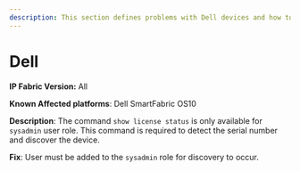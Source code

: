 ```yaml
---
description: This section defines problems with Dell devices and how to fix them.
---
```


# Dell

**IP Fabric Version:** All

**Known Affected platforms**: Dell SmartFabric OS10

**Description**: The command `show license status` is only available for
`sysadmin` user role. This command is required to detect the serial number
and discover the device.

**Fix**: User must be added to the `sysadmin` role for discovery to occur.
